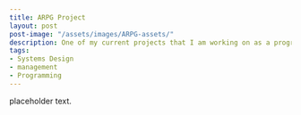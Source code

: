 ```yaml
---
title: ARPG Project
layout: post
post-image: "/assets/images/ARPG-assets/"
description: One of my current projects that I am working on as a programmer on a team.
tags:
- Systems Design
- management
- Programming
---
```


placeholder text.